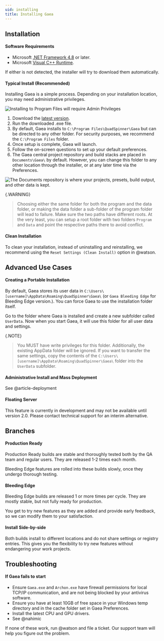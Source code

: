 ```yaml
---
uid: installing
title: Installing Gaea
---
```


## Installation

#### Software Requirements
- Microsoft [.NET Framework 4.8](https://dotnet.microsoft.com/download/thank-you/net48) or later.
- Microsoft [Visual C++ Runtime](https://aka.ms/vs/17/release/vc_redist.x64.exe).

If either is not detected, the installer will try to download them automatically.

#### Typical Install (Recommended)
Installing Gaea is a simple process. Depending on your installation location, you may need administrative privileges.

![Installing to Program Files will require Admin Privileges](/images/guide/setup1.webp)

1. Download the [latest version](https://quadspinner.com/gaea/download).
2. Run the downloaded .exe file.
3. By default, Gaea installs to `C:\Program Files\QuadSpinner\Gaea` but can be directed to any other folder. For security purposes, we recommend the `C:\Program Files` folder.
4. Once setup is complete, Gaea will launch.
5. Follow the on-screen questions to set up your default preferences.
6. The Gaea central project repository and build stacks are placed in `Documents\Gaea\` by default. However, you can change this folder to any other location through the  installer, or at any later time via the Preferences.

![The Documents repository is where your projects, presets, build output, and other data is kept.](/images/guide/setup3.webp)

{.WARNING}
> Choosing either the same folder for both the program and the data folder, or making the data folder a sub-folder of the program folder will lead to failure. Make sure the two paths have different roots. At the very least, you can setup a root folder with two folders `Program` and `Data` and point the respective paths there to avoid conflict.

#### Clean Installation

To clean your installation, instead of uninstalling and reinstalling, we recommend using the `Reset Settings (Clean Install)` option in @watson.

## Advanced Use Cases

#### Creating a Portable Installation

By default, Gaea stores its user data in `C:\Users\[username]\AppData\Roaming\QuadSpinner\Gaea\` (or `Gaea Bleeding Edge` for Bleeding Edge version.). You can force Gaea to use the installation folder itself. 

Go to the folder where Gaea is installed and create a new subfolder called `UserData`. Now when you start Gaea, it will use this folder for all user data and settings.

{.NOTE}
> You MUST have write privileges for this folder. Additionally, the existing AppData folder will be ignored. If you want to transfer the same settings, copy the contents of the `C:\Users\[username]\AppData\Roaming\QuadSpinner\Gaea\` folder into the `UserData` subfolder.

#### Administrative Install and Mass Deployment

See @article-deployment

#### Floating Server

This feature is currently in development and may not be available until version 2.0. Please contact technical support for an interim alternative.


## Branches

#### Production Ready

Production Ready builds are stable and thoroughly tested both by the QA team and regular users. They are released 1-2 times each month.

Bleeding Edge features are rolled into these builds slowly, once they undergo thorough testing.


#### Bleeding Edge

Bleeding Edge builds are released 1 or more times per cycle. They are mostly stable, but not fully ready for production.

You get to try new features as they are added and provide early feedback, so we can modify them to your satisfaction.

#### Install Side-by-side

Both builds install to different locations and do not share settings or registry entries. This
gives you the flexibility to try new features without endangering your work projects.

## Troubleshooting

#### If Gaea fails to start

- Ensure `Gaea.exe` and `Archon.exe` have firewall permissions for local TCP/IP communication, and are not being blocked by your antivirus software.
- Ensure you have at least 10GB of free space in your Windows temp directory and in the cache folder set in Gaea Preferences.
- Install the latest CPU and GPU drivers.
- See @nahimic

If none of these work, run @watson and file a ticket. Our support team will help you figure out the problem.